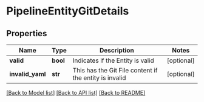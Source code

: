 # PipelineEntityGitDetails

## Properties
Name | Type | Description | Notes
------------ | ------------- | ------------- | -------------
**valid** | **bool** | Indicates if the Entity is valid | [optional] 
**invalid_yaml** | **str** | This has the Git File content if the entity is invalid | [optional] 

[[Back to Model list]](../README.md#documentation-for-models) [[Back to API list]](../README.md#documentation-for-api-endpoints) [[Back to README]](../README.md)

